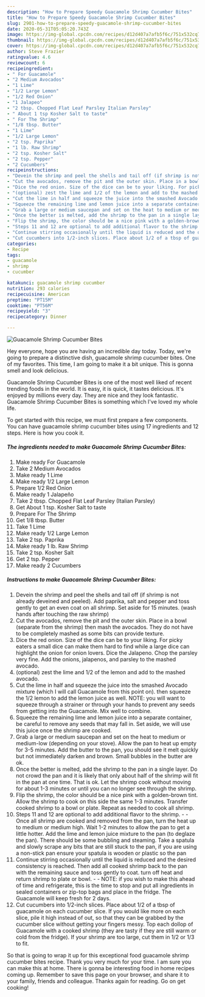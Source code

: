 ```yaml
---
description: "How to Prepare Speedy Guacamole Shrimp Cucumber Bites"
title: "How to Prepare Speedy Guacamole Shrimp Cucumber Bites"
slug: 2901-how-to-prepare-speedy-guacamole-shrimp-cucumber-bites
date: 2020-05-31T05:05:20.743Z
image: https://img-global.cpcdn.com/recipes/d12d407a7afb5f6c/751x532cq70/guacamole-shrimp-cucumber-bites-recipe-main-photo.jpg
thumbnail: https://img-global.cpcdn.com/recipes/d12d407a7afb5f6c/751x532cq70/guacamole-shrimp-cucumber-bites-recipe-main-photo.jpg
cover: https://img-global.cpcdn.com/recipes/d12d407a7afb5f6c/751x532cq70/guacamole-shrimp-cucumber-bites-recipe-main-photo.jpg
author: Steve Frazier
ratingvalue: 4.6
reviewcount: 6
recipeingredient:
- " For Guacamole"
- "2 Medium Avocados"
- "1 Lime"
- "1/2 Large Lemon"
- "1/2 Red Onion"
- "1 Jalapeo"
- "2 tbsp. Chopped Flat Leaf Parsley Italian Parsley"
- " About 1 tsp Kosher Salt to taste"
- " For The Shrimp"
- "1/8 tbsp. Butter"
- "1 Lime"
- "1/2 Large Lemon"
- "2 tsp. Paprika"
- "1 lb. Raw Shrimp"
- "2 tsp. Kosher Salt"
- "2 tsp. Pepper"
- "2 Cucumbers"
recipeinstructions:
- "Devein the shrimp and peel the shells and tail off (if shrimp is not already deveined and peeled). Add paprika, salt and pepper and toss gently to get an even coat on all shrimp. Set aside for 15 minutes. (wash hands after touching the raw shrimp)"
- "Cut the avocados, remove the pit and the outer skin. Place in a bowl (separate from the shrimp) then mash the avocados. They do not have to be completely mashed as some bits can provide texture."
- "Dice the red onion. Size of the dice can be to your liking. For picky eaters a small dice can make them hard to find while a large dice can highlight the onion for onion lovers. Dice the Jalapeno. Chop the parsley very fine. Add the onions, jalapenos, and parsley to the mashed avocado."
- "(optional) zest the lime and 1/2 of the lemon and add to the mashed avocado."
- "Cut the lime in half and squeeze the juice into the smashed Avocado mixture (which I will call Guacamole from this point on). then squeeze the 1/2 lemon to add the lemon juice as well. NOTE: you will want to squeeze through a strainer or through your hands to prevent any seeds from getting into the Guacamole. Mix well to combine."
- "Squeeze the remaining lime and lemon juice into a separate container, be careful to remove any seeds that may fall in. Set aside, we will use this juice once the shrimp are cooked."
- "Grab a large or medium saucepan and set on the heat to medium or medium-low (depending on your stove). Allow the pan to heat up empty for 3-5 minutes. Add the butter to the pan, you should see it melt quickly but not immediately darken and brown. Small bubbles in the butter are ok."
- "Once the better is melted, add the shrimp to the pan in a single layer. Do not crowd the pan and it is likely that only about half of the shrimp will fit in the pan at one time. That is ok. Let the shrimp cook without moving for about 1-3 minutes or until you can no longer see through the shrimp."
- "Flip the shrimp, the color should be a nice pink with a golden-brown tint. Allow the shrimp to cook on this side the same 1-3 minutes. Transfer cooked shrimp to a bowl or plate. Repeat as needed to cook all shrimp."
- "Steps 11 and 12 are optional to add additional flavor to the shrimp.  Once all shrimp are cooked and removed from the pan, turn the heat up to medium or medium high. Wait 1-2 minutes to allow the pan to get a little hotter. Add the lime and lemon juice mixture to the pan (to deglaze the pan). There should be some bubbling and steaming. Take a spatula and slowly scrape any bits that are still stuck to the pan, if you are using a non-stick pan ensure your spatula is wooden or plastic so the pan"
- "Continue stirring occasionally until the liquid is reduced and the desired consistency is reached. Then add all cooked shrimp back to the pan with the remaining sauce and toss gently to coat. turn off heat and return shrimp to plate or bowl.  NOTE: if you wish to make this ahead of time and refrigerate, this is the time to stop and put all ingredients in sealed containers or zip-top bags and place in the fridge. The Guacamole will keep fresh for 2 days."
- "Cut cucumbers into 1/2-inch slices. Place about 1/2 of a tbsp of guacamole on each cucumber slice. If you would like more on each slice, pile it high instead of out, so that they can be grabbed by the cucumber slice without getting your fingers messy. Top each dollop of Guacamole with a cooked shrimp (they are tasty if they are still warm or cold from the fridge). If your shrimp are too large, cut them in 1/2 or 1/3 to fit."
categories:
- Recipe
tags:
- guacamole
- shrimp
- cucumber

katakunci: guacamole shrimp cucumber 
nutrition: 293 calories
recipecuisine: American
preptime: "PT15M"
cooktime: "PT56M"
recipeyield: "3"
recipecategory: Dinner

---
```



![Guacamole Shrimp Cucumber Bites](https://img-global.cpcdn.com/recipes/d12d407a7afb5f6c/751x532cq70/guacamole-shrimp-cucumber-bites-recipe-main-photo.jpg)

Hey everyone, hope you are having an incredible day today. Today, we're going to prepare a distinctive dish, guacamole shrimp cucumber bites. One of my favorites. This time, I am going to make it a bit unique. This is gonna smell and look delicious.

Guacamole Shrimp Cucumber Bites is one of the most well liked of recent trending foods in the world. It is easy, it is quick, it tastes delicious. It's enjoyed by millions every day. They are nice and they look fantastic. Guacamole Shrimp Cucumber Bites is something which I've loved my whole life.




To get started with this recipe, we must first prepare a few components. You can have guacamole shrimp cucumber bites using 17 ingredients and 12 steps. Here is how you cook it.

<!--inarticleads1-->

##### The ingredients needed to make Guacamole Shrimp Cucumber Bites:

1. Make ready  For Guacamole
1. Take 2 Medium Avocados
1. Make ready 1 Lime
1. Make ready 1/2 Large Lemon
1. Prepare 1/2 Red Onion
1. Make ready 1 Jalapeño
1. Take 2 tbsp. Chopped Flat Leaf Parsley (Italian Parsley)
1. Get  About 1 tsp. Kosher Salt to taste
1. Prepare  For The Shrimp
1. Get 1/8 tbsp. Butter
1. Take 1 Lime
1. Make ready 1/2 Large Lemon
1. Take 2 tsp. Paprika
1. Make ready 1 lb. Raw Shrimp
1. Take 2 tsp. Kosher Salt
1. Get 2 tsp. Pepper
1. Make ready 2 Cucumbers




<!--inarticleads2-->

##### Instructions to make Guacamole Shrimp Cucumber Bites:

1. Devein the shrimp and peel the shells and tail off (if shrimp is not already deveined and peeled). Add paprika, salt and pepper and toss gently to get an even coat on all shrimp. Set aside for 15 minutes. (wash hands after touching the raw shrimp)
1. Cut the avocados, remove the pit and the outer skin. Place in a bowl (separate from the shrimp) then mash the avocados. They do not have to be completely mashed as some bits can provide texture.
1. Dice the red onion. Size of the dice can be to your liking. For picky eaters a small dice can make them hard to find while a large dice can highlight the onion for onion lovers. Dice the Jalapeno. Chop the parsley very fine. Add the onions, jalapenos, and parsley to the mashed avocado.
1. (optional) zest the lime and 1/2 of the lemon and add to the mashed avocado.
1. Cut the lime in half and squeeze the juice into the smashed Avocado mixture (which I will call Guacamole from this point on). then squeeze the 1/2 lemon to add the lemon juice as well. NOTE: you will want to squeeze through a strainer or through your hands to prevent any seeds from getting into the Guacamole. Mix well to combine.
1. Squeeze the remaining lime and lemon juice into a separate container, be careful to remove any seeds that may fall in. Set aside, we will use this juice once the shrimp are cooked.
1. Grab a large or medium saucepan and set on the heat to medium or medium-low (depending on your stove). Allow the pan to heat up empty for 3-5 minutes. Add the butter to the pan, you should see it melt quickly but not immediately darken and brown. Small bubbles in the butter are ok.
1. Once the better is melted, add the shrimp to the pan in a single layer. Do not crowd the pan and it is likely that only about half of the shrimp will fit in the pan at one time. That is ok. Let the shrimp cook without moving for about 1-3 minutes or until you can no longer see through the shrimp.
1. Flip the shrimp, the color should be a nice pink with a golden-brown tint. Allow the shrimp to cook on this side the same 1-3 minutes. Transfer cooked shrimp to a bowl or plate. Repeat as needed to cook all shrimp.
1. Steps 11 and 12 are optional to add additional flavor to the shrimp. -  - Once all shrimp are cooked and removed from the pan, turn the heat up to medium or medium high. Wait 1-2 minutes to allow the pan to get a little hotter. Add the lime and lemon juice mixture to the pan (to deglaze the pan). There should be some bubbling and steaming. Take a spatula and slowly scrape any bits that are still stuck to the pan, if you are using a non-stick pan ensure your spatula is wooden or plastic so the pan
1. Continue stirring occasionally until the liquid is reduced and the desired consistency is reached. Then add all cooked shrimp back to the pan with the remaining sauce and toss gently to coat. turn off heat and return shrimp to plate or bowl. -  - NOTE: if you wish to make this ahead of time and refrigerate, this is the time to stop and put all ingredients in sealed containers or zip-top bags and place in the fridge. The Guacamole will keep fresh for 2 days.
1. Cut cucumbers into 1/2-inch slices. Place about 1/2 of a tbsp of guacamole on each cucumber slice. If you would like more on each slice, pile it high instead of out, so that they can be grabbed by the cucumber slice without getting your fingers messy. Top each dollop of Guacamole with a cooked shrimp (they are tasty if they are still warm or cold from the fridge). If your shrimp are too large, cut them in 1/2 or 1/3 to fit.




So that is going to wrap it up for this exceptional food guacamole shrimp cucumber bites recipe. Thank you very much for your time. I am sure you can make this at home. There is gonna be interesting food in home recipes coming up. Remember to save this page on your browser, and share it to your family, friends and colleague. Thanks again for reading. Go on get cooking!
